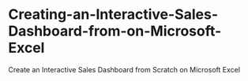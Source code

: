 # Creating-an-Interactive-Sales-Dashboard-from-on-Microsoft-Excel
Create an Interactive Sales Dashboard from Scratch on Microsoft Excel

